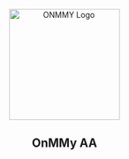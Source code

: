 <p align="center">
  <img src="https://imghost.online/ib/5Bxw7Ilt1UOo2Os_1754796370.png" alt="ONMMY Logo" width="200" />
</p>

<h2 align="center">OnMMy AA</h2>


